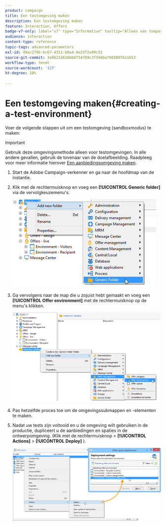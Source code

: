 ```yaml
---
product: campaign
title: Een testomgeving maken
description: Een testomgeving maken
feature: Interaction, Offers
badge-v7-only: label="v7" type="Informative" tooltip="Alleen van toepassing op Campaign Classic v7"
audience: interaction
content-type: reference
topic-tags: advanced-parameters
exl-id: 49ac279b-bc67-4311-b0a4-0e23f2a99c52
source-git-commit: 3a9b21d626b60754789c3f594ba798309f62a553
workflow-type: tm+mt
source-wordcount: '127'
ht-degree: 10%

---
```


# Een testomgeving maken{#creating-a-test-environment}



Voer de volgende stappen uit om een testomgeving (sandboxmodus) te maken:

>[!IMPORTANT]
>
>Gebruik deze omgevingsmethode alleen voor testomgevingen. In alle andere gevallen, gebruik de tovenaar van de doelafbeelding. Raadpleeg voor meer informatie hierover [Een aanbiedingsomgeving maken](../../interaction/using/live-design-environments.md#creating-an-offer-environment).

1. Start de Adobe Campaign-verkenner en ga naar de hoofdmap van de instantie.
1. Klik met de rechtermuisknop en voeg een **[!UICONTROL Generic folder]** via de vervolgkeuzemenu&#39;s.

   ![](assets/offer_env_creation_001.png)

1. Ga vervolgens naar de map die u zojuist hebt gemaakt en voeg een **[!UICONTROL Offer environment]** met de rechtermuisknop op de menu&#39;s klikken.

   ![](assets/offer_env_creation_001bis.png)

1. Pas hetzelfde proces toe om de omgevingssubmappen en -elementen te maken.
1. Nadat uw tests zijn voltooid en u de omgeving wilt gebruiken in de productie, dupliceert u de aanbiedingen en spaties in de ontwerpomgeving. (Klik met de rechtermuisknop > **[!UICONTROL Actions]** > **[!UICONTROL Deploy]** ).

   ![](assets/migration_interaction_5.png)
